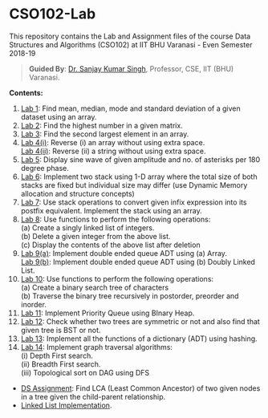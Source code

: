
# CSO102-Lab
This repository contains the Lab and Assignment files of the course Data Structures and Algorithms (CSO102) at IIT BHU Varanasi - Even Semester 2018-19
> **Guided By**: [Dr. Sanjay Kumar Singh](https://iitbhu.ac.in/dept/cse/people/skscse), Professor, CSE, IIT (BHU) Varanasi.

**Contents:**

1. [Lab 1](lab-01.c): Find mean, median, mode and standard deviation of a given dataset using an array.
2. [Lab 2](lab-02.c): Find the highest number in a given matrix.
3. [Lab 3](lab-03.c): Find the second largest element in an array.
4. [Lab 4(i)](lab-04-i.c): Reverse (i) an array without using extra space.  
   [Lab 4(ii)](lab-04-ii.c): Reverse (ii) a string without using extra space.
5. [Lab 5](lab-05a.c): Display sine wave of given amplitude and no. of asterisks per 180 degree phase.
6. [Lab 6](lab-06a.c): Implement two stack using 1-D array where the total size of both stacks are fixed but individual size may differ (use Dynamic Memory allocation and structure concepts)
7. [Lab 7](lab-07.c): Use stack operations to convert given infix expression into its postfix equivalent. Implement the stack using an array.
8. [Lab 8](lab-08.c): Use functions to perform the following operations:  
	(a) Create a singly linked list of integers.  
	(b) Delete a given integer from the above list.  
	(c) Display the contents of the above list after deletion
9. [Lab 9(a)](lab-09a.c): Implement double ended queue ADT using (a) Array.  
   [Lab 9(b)](lab-09b.c): Implement double ended queue ADT using (b) Doubly Linked List.
10. [Lab 10](lab-10.c): Use functions to perform the following operations:  
	(a) Create a binary search tree of characters  
	(b) Traverse the binary tree recursively in postorder, preorder and inorder.
11. [Lab 11](lab-11.c): Implement Priority Queue using BInary Heap.
12. [Lab 12](lab-12.c): Check whether two trees are symmetric or not and also find that given tree is BST or not.
13. [Lab 13](lab-13.c): Implement all the functions of a dictionary (ADT) using hashing.
14. [Lab 14](lab-14.c): Implement graph traversal algorithms:  
	(i) Depth First search.  
	(ii) Breadth First search.  
	(iii) Topological sort on DAG using DFS

* [DS Assignment](ds_assignment.c): Find LCA (Least Common Ancestor) of two given nodes in a tree given the child-parent relationship.
* [Linked List Implementation](linked_list.c).
